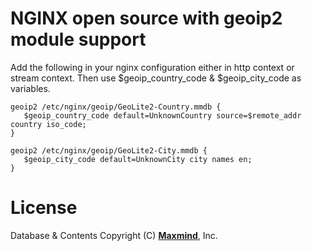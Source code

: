 
# NGINX open source with geoip2 module support

Add the following in your nginx configuration either in http context or stream context. 
Then use $geoip_country_code & $geoip_city_code as variables.

```
geoip2 /etc/nginx/geoip/GeoLite2-Country.mmdb {
   $geoip_country_code default=UnknownCountry source=$remote_addr country iso_code;
}

geoip2 /etc/nginx/geoip/GeoLite2-City.mmdb {
   $geoip_city_code default=UnknownCity city names en;
}

```
# License
Database & Contents Copyright (C) **[Maxmind](https://www.maxmind.com/en/geoip2-services-and-databases)**, Inc. 
